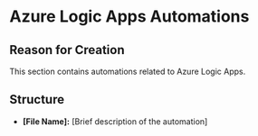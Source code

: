 # Azure Logic Apps Automations

## Reason for Creation

This section contains automations related to Azure Logic Apps.

## Structure

*   **[File Name]:** [Brief description of the automation]
